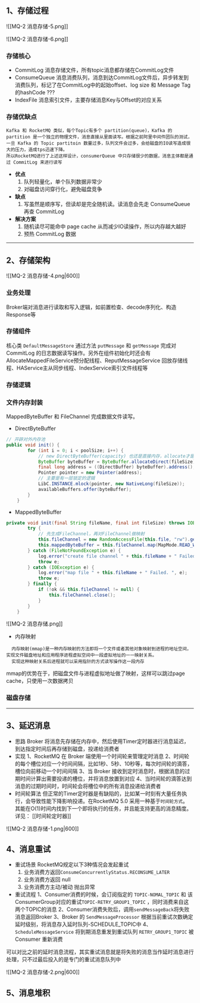 ## 1、存储过程

![[MQ-2 消息存储-5.png]]


![[MQ-2 消息存储-6.png]]


### 存储核心
-  CommitLog
	消息存储文件，所有topic消息都存储在CommitLog文件
-  ConsumeQueue
	消息消费队列，消息到达CommitLog文件后，异步转发到消费队列，标记了在CommitLog中的起始offset、log size 和 Message Tag的hashCode ???
-  IndexFile
	消息索引文件，主要存储消息Key与Offset的对应关系

### 存储优缺点

	Kafka 和 RocketMQ 类似，每个Topic有多个 partition(queue)，Kafka 的 partition 是一个独立的物理文件，消息直接从里面读写。根据之前阿里中间件团队的测试，一旦 Kafka 的 Topic partitoin 数量过多，队列文件会过多，会给磁盘的IO读写造成很大的压力，造成tps迅速下降。
	所以RocketMQ进行了上述这样设计，consumerQueue 中只存储很少的数据，消息主体都是通过 CommitLog 来进行读写
	
- **优点**
	1.  队列轻量化，单个队列数据非常少
	2.  对磁盘访问穿行化，避免磁盘竞争
- **缺点**
	1.  写虽然是顺序写，但读却是完全随机读。读消息会先走 ConsumeQueue 再查 CommitLog
- **解决方案**
	1.  随机读尽可能命中 page cache 从而减少IO读操作，所以内存越大越好
	2.  预热 CommitLog 数据

---
## 2、存储架构

![[MQ-2 消息存储-4.png|600]]

### 业务处理
Broker端对消息进行读取和写入逻辑，如前置检查、decode序列化、构造Response等

### 存储组件
核心类 `DefaultMessageStore` 通过方法 `putMessage` 和 `getMessage` 完成对 CommitLog 的日志数据读写操作。另外在组件初始化时还会有 AllocateMappedFileService预分配线程、ReputMessageService 回放存储线程、HAService主从同步线程、IndexService索引文件线程等

### 存储逻辑

### 文件内存封装

MappedByteBuffer 和 FileChannel 完成数据文件读写。

 - DirectByteBuffer
```java
// 开辟对外内存池
public void init() {
        for (int i = 0; i < poolSize; i++) {
			// new DirectByteBuffer(capacity) 也还是直接内存，allocate才是堆内存
            ByteBuffer byteBuffer = ByteBuffer.allocateDirect(fileSize);
            final long address = ((DirectBuffer) byteBuffer).address();
            Pointer pointer = new Pointer(address);
			// 主要是有一层锁定的逻辑
            LibC.INSTANCE.mlock(pointer, new NativeLong(fileSize));
            availableBuffers.offer(byteBuffer);
        }
    }

```

 - MappedByteBuffer
```java
private void init(final String fileName, final int fileSize) throws IOException {
        try {
			// 先生成FileChannel，再对FileChannel做映射
            this.fileChannel = new RandomAccessFile(this.file, "rw").getChannel();
            this.mappedByteBuffer = this.fileChannel.map(MapMode.READ_WRITE, 0, fileSize);
        } catch (FileNotFoundException e) {
            log.error("create file channel " + this.fileName + " Failed. ", e);
            throw e;
        } catch (IOException e) {
            log.error("map file " + this.fileName + " Failed. ", e);
            throw e;
        } finally {
            if (!ok && this.fileChannel != null) {
                this.fileChannel.close();
            }
        }
    }
```


![[MQ-2 消息存储.png]]

- 内存映射
```
  内存映射(mmap)是一种内存映射的方法即将一个文件或者其他对象映射到进程的地址空间，实现文件磁盘地址和应用程序进程虚拟空间中一段虚拟地址的一一映射关系。
  实现这种映射关系后进程就可以采用指针的方式读写操作这一段内存
```

mmap的优势在于，把磁盘文件与进程虚拟地址做了映射，这样可以跳过page cache，只使用一次数据拷贝

### 磁盘存储


---
## 3、延迟消息

- 思路
	Broker 将消息先存储在内存中，然后使用Timer定时器进行消息延迟，到达指定时间后再存储到磁盘，投递给消费者
- 实现
	1、RocketMQ 在 Broker 端使用一个时间轮来管理定时消息
	2、时间轮的每个槽位对应一个时间间隔，比如1秒、5秒、10秒等，每次时间轮的滴答，槽位向前移动一个时间间隔
	3、当 Broker 接收到定时消息时，根据消息的过期时间计算出需要投递的槽位，并将消息放置到对应
	4、当时间轮的滴答达到消息的过期时间时，时间轮会将槽位中的所有消息投递给消费者
- 时间轮算法
	但正常的Timer定时器是有缺陷的，比如某一时刻有大量任务执行，会导致性能下降影响投递。在RocketMQ 5.0 采用一种基于`时间轮方式`。
	其能在O(1)时间内找到下一个即将执行的任务，并且能支持更高的消息精度。详见： [[时间轮定时器]]

![[MQ-2 消息存储-1.png|600]]


## 4、消息重试

-  重试场景
	RocketMQ规定以下3种情况会发起重试
	1.  业务消费方返回`ConsumeConcurrentlyStatus.RECONSUME_LATER`
	2.  业务消费方返回 null
	3.  业务消费方主动/被动 抛出异常
-  重试流程
	1、Consumer消费的时候，会订阅指定的 `TOPIC-NOMAL_TOPIC` 和 该ConsumerGroup对应的重试`TOPIC-RETRY_GROUP1_TOPIC` ，同时消费来自这两个TOPIC的消息
	2、Consumer消费失败后，调用`sendMessageBack`将失败消息返回Broker
	3、Broker 的 `SendMessageProcessor` 根据当前重试次数确定延时级别，将消息存入延时队列-SCHEDULE_TOPIC中
	4、`ScheduleMessageService` 将到期消息重发到重试队列 `RETRY_GROUP1_TOPIC` 被 Consumer 重新消费 

可以对比之前的延时消息流程，其实重试消息就是将失败的消息当作延时消息进行处理，只不过最后投入的是专门的重试消息队列中

![[MQ-2 消息存储-2.png|600]]


## 5、消息堆积



